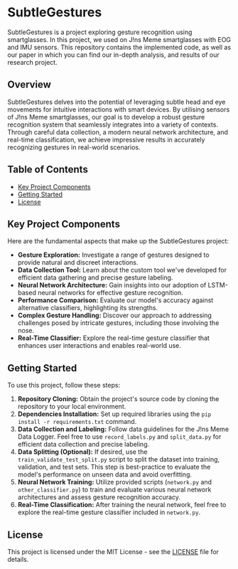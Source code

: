 # SubtleGestures

SubtleGestures is a project exploring gesture recognition using smartglasses. In this project, we used on J!ns Meme smartglasses with EOG and IMU sensors. This repository contains the implemented code, as well as our paper in which you can find our in-depth analysis, and results of our research project.

## Overview

SubtleGestures delves into the potential of leveraging subtle head and eye movements for intuitive interactions with smart devices. By utilising sensors of J!ns Meme smartglasses, our goal is to develop a robust gesture recognition system that seamlessly integrates into a variety of contexts. Through careful data collection, a modern neural network architecture, and real-time classification, we achieve impressive results in accurately recognizing gestures in real-world scenarios.

## Table of Contents

- [Key Project Components](#key-project-components)
- [Getting Started](#getting-started)
- [License](#license)

## Key Project Components

Here are the fundamental aspects that make up the SubtleGestures project:

- **Gesture Exploration:** Investigate a range of gestures designed to provide natural and discreet interactions.
- **Data Collection Tool:** Learn about the custom tool we've developed for efficient data gathering and precise gesture labeling.
- **Neural Network Architecture:** Gain insights into our adoption of LSTM-based neural networks for effective gesture recognition.
- **Performance Comparison:** Evaluate our model's accuracy against alternative classifiers, highlighting its strengths.
- **Complex Gesture Handling:** Discover our approach to addressing challenges posed by intricate gestures, including those involving the nose.
- **Real-Time Classifier:** Explore the real-time gesture classifier that enhances user interactions and enables real-world use.

## Getting Started

To use this project, follow these steps:

1. **Repository Cloning:** Obtain the project's source code by cloning the repository to your local environment.
2. **Dependencies Installation:** Set up required libraries using the `pip install -r requirements.txt` command.
3. **Data Collection and Labeling:** Follow data guidelines for the J!ns Meme Data Logger. Feel free to use `record_labels.py` and `split_data.py` for efficient data collection and precise labeling.
4. **Data Splitting (Optional):** If desired, use the `train_validate_test_split.py` script to split the dataset into training, validation, and test sets. This step is best-practice to evaluate the model's performance on unseen data and avoid overfitting.
5. **Neural Network Training:** Utilize provided scripts (`network.py` and `other_classifier.py`) to train and evaluate various neural network architectures and assess gesture recognition accuracy.
5. **Real-Time Classification:** After training the neural network, feel free to explore the real-time gesture classifier included in `network.py`.

## License

This project is licensed under the MIT License - see the [LICENSE](/LICENSE.txt) file for details.
